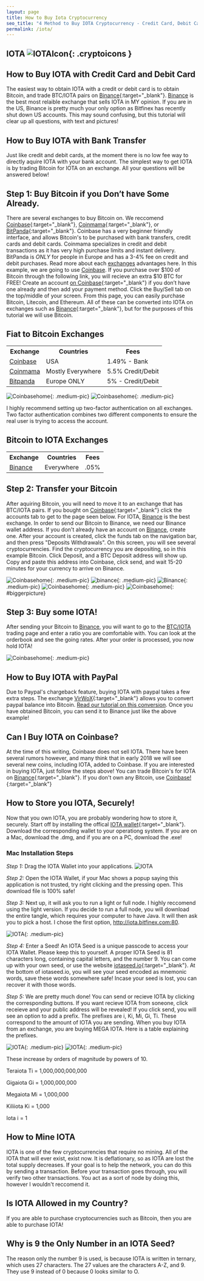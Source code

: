 ```yaml
---
layout: page
title: How to Buy Iota Cryptocurrency
seo_title: "4 Method to Buy IOTA Cryptocurrency - Credit Card, Debit Card and Bank"
permalink: /iota/
---
```



## IOTA ![IOTAIcon](/img/iota.jpg){: .cryptoicons }	


## How to Buy IOTA with Credit Card and Debit Card

The easiest way to obtain IOTA with a credit or debit card is to obtain Bitcoin, and trade BTC/IOTA pairs on [Binance](https://www.binance.com/?ref=18991911){:target="_blank"}. [Binance](https://www.binance.com/?ref=18991911) is the best most relaible exchange that sells IOTA in MY opinion. If you are in the US, Binance is pretty much your only option as Bitfinex has recently shut down US accounts. This may sound confusing, but this tutorial will clear up all questions, with text and pictures!

## How to Buy IOTA with Bank Transfer

Just like credit and debit cards, at the moment there is no low fee way to directly aquire IOTA with your bank account. The simplest way to get IOTA is by trading Bitcoin for IOTA on an exchange. All your questions will be answered below!

## Step 1: Buy Bitcoin if you Don’t have Some Already.

There are several exchanges to buy Bitcoin on. We reccomend [Coinbase](https://www.coinbase.com/join/53bc38a3b11f6623df000004){:target="_blank"}, [Coinmama](https://www.coinmama.com/?ref=buyaltcoinsworldwideio){:target="_blank"}, or [BitPanda](https://www.bitpanda.com/?ref=7989064235904733469){:target="_blank"}. Coinbase has a very beginner friendly interface, and allows Bitcoin's to be purchased with bank transfers, credit cards and debit cards. Coinmama specializes in credit and debit transactions as it has very high purchase limits and instant delivery. BitPanda is *ONLY* for people in Europe and has a 3-4% fee on credit and debit purchases. Read more about each [exchanges](/exchanges/) advantages here. In this example, we are going to use [Coinbase](https://www.coinbase.com/join/53bc38a3b11f6623df000004). If you purchase over $100 of Bitcoin through the following link, you will recieve an extra $10 BTC for FREE! Create an account [on Coinbase](https://www.coinbase.com/join/53bc38a3b11f6623df000004){:target="_blank"} if you don’t have one already and then add your payment method. Click the Buy/Sell tab on the top/middle of your screen. From this page, you can easily purchase Bitcoin, Litecoin, and Ethereum. All of these can be converted into IOTA on exchanges such as [Binance](https://www.binance.com/?ref=18991911){:target="_blank"}, but for the purposes of this tutorial we will use Bitcoin. 


## Fiat to Bitcoin Exchanges 
<table class="basic-table" align="center">
 <tr>
  <th>Exchange</th>
  <th>Countries</th>
  <th>Fees</th>
 </tr>

 <tr>
  <td><a href="https://www.coinbase.com/join/53bc38a3b11f6623df000004"> Coinbase</a></td>
  <td>USA</td>
  <td>1.49% - Bank </td>
 </tr>

 <tr>
  <td><a href="https://www.coinmama.com/?ref=buyaltcoinsworldwideio">Coinmama</a></td>
  <td>Mostly Everywhere</td>
  <td>5.5% Credit/Debit</td>
 </tr>
 <tr>
  <td><a href="https://www.bitpanda.com/?ref=7989064235904733469">Bitpanda</a></td>
  <td>Europe ONLY</td>
  <td>5% - Credit/Debit </td>
 </tr>
 
</table>

![Coinbasehome](/img/Coinbase3.png){: .medium-pic}
![Coinbasehome](/img/Coinbase2.png){: .medium-pic}


I highly recommend setting up two-factor authentication on all exchanges. Two factor authentication combines two different components to ensure the real user is trying to access the account. 

## Bitcoin to IOTA Exchanges 
<table class="basic-table" align="center">
 <tr>
  <th>Exchange</th>
  <th>Countries</th>
  <th>Fees</th>
 </tr>

 <tr>
  <td><a href="https://www.binance.com/?ref=18991911"> Binance</a></td>
  <td>Everywhere</td>
  <td>.05% </td>
 </tr>
</table>

## Step 2: Transfer your Bitcoin

After aquiring Bitcoin, you will need to move it to an exchange that has BTC/IOTA pairs. If you bought on [Coinbase](https://www.coinbase.com/join/53bc38a3b11f6623df000004){:target="_blank"} click the accounts tab to get to the page seen below. For IOTA, [Binance](https://www.binance.com/?ref=18991911) is the best exchange. In order to send our Bitcoin to Binance, we need our Binance wallet address. If you don't already have an account on [Binance](https://www.binance.com/?ref=18991911), create one. After your account is created, click the funds tab on the navigation bar, and then press "Deposits Withdrawals". On this screen, you will see several cryptocurrencies. Find the cryptocurrency you are depositing, so in this example Bitcoin. Click Deposit, and a BTC Deposit address will show up. Copy and paste this address into Coinbase, click send, and wait 15-20 minutes for your currency to arrive on Binance.

![Coinbasehome](/img/Send1.png){: .medium-pic}
![binance](/img/binancedeposit.png){: .medium-pic}
![Binance](/img/binancedeposit2.png){: .medium-pic}
![Coinbasehome](/img/Send2.png){: .medium-pic} 
![Coinbasehome](/img/Send3.png){: #biggerpicture}


## Step 3: Buy some IOTA!

After sending your Bitcoin to [Binance](https://www.binance.com/?ref=18991911), you will want to go to the [BTC/IOTA](https://www.binance.com/trade.html?symbol=IOTA_BTC) trading page and enter a ratio you are comfortable with. You can look at the orderbook and see the going rates. After your order is processed, you now hold IOTA! 

![Coinbasehome](/img/iotaex.png){: .medium-pic} 


## How to Buy IOTA with PayPal

Due to Paypal's chargeback feature, buying IOTA with paypal takes a few extra steps. The exchange [VirWoX](https://www.virwox.com?r=22aa25){:target="_blank"} allows you to convert paypal balance into Bitcoin. [Read our tutorial on this conversion](/buy-bitcoin/paypal/). Once you have obtained Bitcoin, you can send it to Binance just like the above example!


## Can I Buy IOTA on Coinbase?

At the time of this writing, Coinbase does not sell IOTA. There have been several rumors however, and many think that in early 2018 we will see several new coins, including IOTA, added to Coinbase. If you are interested in buying IOTA, just follow the steps above! You can trade Bitcoin's for IOTA on [Binance](https://www.binance.com/?ref=18991911){:target="_blank"}. If you don't own any Bitcoin, use [Coinbase!](https://www.coinbase.com/join/53bc38a3b11f6623df000004){:target="_blank"}


##  How to Store you IOTA, Securely!

Now that you own IOTA, you are probably wondering how to store it, securely. Start off by installing the offical [IOTA wallet](https://github.com/iotaledger/wallet/releases){:target="_blank"}. Download the corresponding wallet to your operationg system. If you are on a Mac, download the .dmg, and if you are on a PC, download the .exe!

### Mac Installation Steps

*Step 1:* Drag the IOTA Wallet into your applications.
![IOTA](/img/iot.png) 

*Step 2:* Open the IOTA Wallet, if your Mac shows a popup saying this application is not trusted, try right clicking and the pressing open. This download file is 100% safe!

*Step 3:* Next up, it will ask you to run a light or full node. I highly reccomend using the light version. If you decide to run a full node, you will download the entire tangle, which requires your computer to have Java. It will then ask you to pick a host. I chose the first option, http://iota.bitfinex.com:80. 

![IOTA](/img/iot2.png){: .medium-pic} 

*Step 4:* Enter a Seed! An IOTA Seed is a unique passcode to access your IOTA Wallet. Please keep this to yourself. A proper IOTA Seed is 81 characters long, containing capital letters, and the number 9. You can come up with your own seed, or use the website [iotaseed.io](https://iotaseed.io/){:target="_blank"}. At the bottom of iotaseed.io, you will see your seed encoded as mnemonic words, save these words somewhere safe! Incase your seed is lost, you can recover it with those words.


*Step 5:* We are pretty much done! You can send or recieve IOTA by clicking the corresponding buttons. If you want recieve IOTA from soneone, click receieve and your public address will be revealed! If you click send, you will see an option to add a prefix. The prefixes are i, Ki, Mi, Gi, Ti. These correspond to the amount of IOTA you are sending. When you buy IOTA from an exchange, you are buying MEGA IOTA. Here is a table explaining the prefixes.

![IOTA](/img/IOTAWALLET.png){: .medium-pic} 
![IOTA](/img/IOTA5wallet.png){: .medium-pic} 

These increase by orders of magnitude by powers of 10.

Teraiota Ti = 1,000,000,000,000 

Gigaiota Gi = 1,000,000,000 

Megaiota Mi = 1,000,000 

Kiliiota Ki = 1,000 

Iota i = 1 


## How to Mine IOTA

IOTA is one of the few cryptocurrencies that require no mining. All of the IOTA that will ever exist, exist now. It is deflationary, so as IOTA are lost the total supply decreases. If your goal is to help the network, you can do this by sending a transaction. Before your transaction goes through, you will verify two other transactions. You act as a sort of node by doing this, however I wouldn't reccomend it.


## Is IOTA Allowed in my Country?

If you are able to purchase cryptocurrencies such as Bitcoin, then you are able to purchase IOTA!

## Why is 9 the Only Number in an IOTA Seed?

 The reason only the number 9 is used, is because IOTA is written in ternary, which uses 27 characters. The 27 values are the characters A-Z, and 9. They use 9 instead of 0 because 0 looks similar to O.

